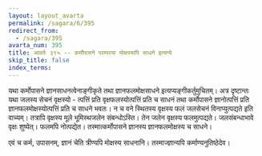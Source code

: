 ```yaml
---
layout: layout_avarta
permalink: /sagara/6/395
redirect_from:
  - /sagara/395
avarta_num: 395
title: आवर्तः ३९५ -- कर्मोपासने परम्परया मोक्षस्यापि साधने इत्यन्ये
skip_title: false
index_terms: 
---
```


यथा कर्मोपासने ज्ञानसाधनत्वेनाङ्गीकृते तथा ज्ञानफलमोक्षसाधने
इत्यप्यङ्गीकर्तुमुचितम्। अत्र दृष्टान्तः यथा जलस्य सेचनं वृक्षस्यो -
त्पत्तिं प्रति वृक्षफलस्योत्पत्तिं प्रति च साधनं तथा कर्मोपासने ज्ञानोत्पत्तिं
प्रति ज्ञानफलमोक्षस्योत्पत्तिं प्रति च साधने भवतः। न च वने स्थितस्य
वृक्षस्य फलं जलसेचनं विनाप्युत्पद्यते इति वाच्यम्। तत्रापि वृक्षस्य मूले
भूमिस्थजलेन संबन्धोऽस्ति। तेन जलेन वृक्षस्य फलमुत्पद्यते। जलसंबन्धाभावे
वृक्षः शुष्येत्। फलमपि नोत्पद्येत। तस्मात्कर्मोपासने ज्ञानस्य ज्ञानफलमोक्षस्य
च साधने।

एवं च कर्म, उपासनम्, ज्ञानं चेति त्रीण्यपि मोक्षस्य साधनानि।
तस्माज्ज्ञान्यपि कर्माण्यनुतिष्ठेदेव।
